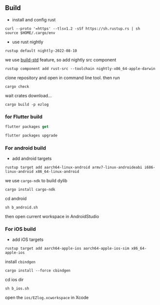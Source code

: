 ## Build

- install and config rust

```shell
curl --proto '=https' --tlsv1.2 -sSf https://sh.rustup.rs | sh
source $HOME/.cargo/env
```

- use rust nightly

```shell
rustup default nightly-2022-08-10
```

we use [build-std](https://doc.rust-lang.org/nightly/cargo/reference/unstable.html#build-std) feature, so add nightly src component

```shell
rustup component add rust-src --toolchain nightly-x86_64-apple-darwin
```

clone repository and open in command line tool. then run

```shell
cargo check
```

wait crates download...

```shell
cargo build -p ezlog
```

### for Flutter build

```dart
flutter packages get

flutter packages upgrade
```

### For android build

- add android targets

```shell
rustup target add aarch64-linux-android armv7-linux-androideabi i686-linux-android x86_64-linux-android
```

we use `cargo-ndk` to build dylib

```shell
cargo install cargo-ndk
```

cd android

```shell
sh b_android.sh
```

then open current workspace in AndroidStudio

### For iOS build

- add iOS targets

```shell
rustup target add aarch64-apple-ios aarch64-apple-ios-sim x86_64-apple-ios
```


install `cbindgen`

```shell
cargo install --force cbindgen
```

cd ios dir

```shell
sh b_ios.sh
```

open the `ios/EZlog.xcworkspace` in Xcode
